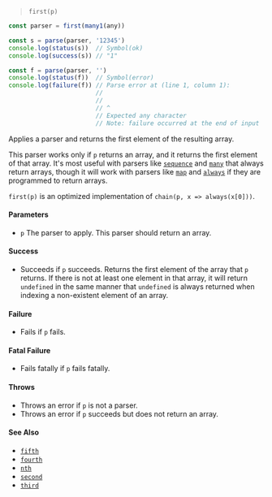 <!--
 Copyright (c) 2020 Thomas J. Otterson
 
 This software is released under the MIT License.
 https://opensource.org/licenses/MIT
-->

> `first(p)`

```javascript
const parser = first(many1(any))

const s = parse(parser, '12345')
console.log(status(s))  // Symbol(ok)
console.log(success(s)) // "1"

const f = parse(parser, '')
console.log(status(f))  // Symbol(error)
console.log(failure(f)) // Parse error at (line 1, column 1):
                        //
                        // 
                        // ^
                        // Expected any character
                        // Note: failure occurred at the end of input
```

Applies a parser and returns the first element of the resulting array.

This parser works only if `p` returns an array, and it returns the first element of that array. It's most useful with parsers like [`sequence`](sequence.md) and [`many`](many.md) that always return arrays, though it will work with parsers like [`map`](map.md) and [`always`](always.md) if they are programmed to return arrays.

`first(p)` is an optimized implementation of `chain(p, x => always(x[0]))`.

#### Parameters

* `p` The parser to apply. This parser should return an array.

#### Success

* Succeeds if `p` succeeds. Returns the first element of the array that `p` returns. If there is not at least one element in that array, it will return `undefined` in the same manner that `undefined` is always returned when indexing a non-existent element of an array.

#### Failure

* Fails if `p` fails.

#### Fatal Failure

* Fails fatally if `p` fails fatally.

#### Throws

* Throws an error if `p` is not a parser.
* Throws an error if `p` succeeds but does not return an array.

#### See Also

* [`fifth`](fifth.md)
* [`fourth`](fourth.md)
* [`nth`](nth.md)
* [`second`](second.md)
* [`third`](third.md)